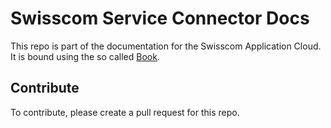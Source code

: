 # Swisscom Service Connector Docs

This repo is part of the documentation for the Swisscom Application Cloud. It is bound using the so called [Book](https://github.com/swisscom/docs-appcloud-book).

## Contribute

To contribute, please create a pull request for this repo.
